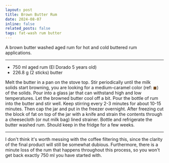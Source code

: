 ```yaml
---
layout: post
title: Brown Butter Rum
date: 2024-08-07 
inline: false
related_posts: false
tags: fat-wash rum butter
---
```


A brown butter washed aged rum for hot and cold buttered rum applications.

---

* 750 ml aged rum (El Dorado 5 years old)
* 226.8 g (2 sticks) butter

Melt the butter in a pan on the stove top. Stir periodically until the milk solids start browning, you are looking for a medium-caramel color (ref: <span style="color:rgb(120,80,40)">&#9724;</span>) of the solids. Pour into a glass jar that can withstand high and low temperatures. Let the browned butter cool off a bit. Pour the bottle of rum into the butter and stir well. Keep stirring every 2-3 minutes for about 10-15 minutes. Then cap the jar and put in the freezer overnight. After freezing cut the block of fat on top of the jar with a knife and strain the contents through a cheesecloth (or nut milk bag) lined strainer. Bottle and refrigerate the butter washed rum. Should keep in the fridge for a few weeks.

---

I don't think it's worth messing with the coffee filtering this, since the clarity of the final product will still be somewhat dubious. Furthermore, there is a minute loss of the rum that happens throughout this process, so you won't get back exactly 750 ml you have started with. 